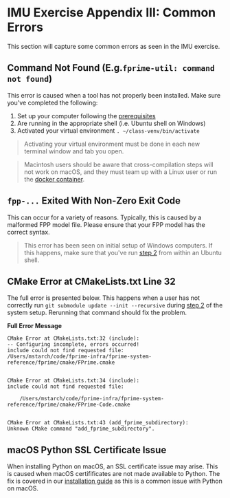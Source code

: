 # IMU Exercise Appendix III: Common Errors

This section will capture some common errors as seen in the IMU exercise.

## Command Not Found (E.g.`fprime-util: command not found`)

This error is caused when a tool has not properly been installed. Make sure you've completed the following:

1. Set up your computer following the [prerequisites](./prerequisites.md)
2. Are running in the appropriate shell (i.e. Ubuntu shell on Windows)
3. Activated your virtual environment `. ~/class-venv/bin/activate`

> Activating your virtual environment must be done in each new terminal window and tab you open.

> Macintosh users should be aware that cross-compilation steps will not work on macOS, and they must team up with a
> Linux user or run the [docker container](./appendix-2.md).

## `fpp-...` Exited With Non-Zero Exit Code

This can occur for a variety of reasons.  Typically, this is caused by a malformed FPP model file. Please ensure that
your FPP model has the correct syntax.

> This error has been seen on initial setup of Windows computers. If this happens, make sure that you've run
> [step 2](./prerequisites.md#step-2:-cloning-the-f´-system-reference) from within an Ubuntu shell.


## CMake Error at CMakeLists.txt Line 32

The full error is presented below. This happens when a user has not correctly run
`git submodule update --init --recursive` during [step 2](./prerequisites.md#step-2:-cloning-the-f´-system-reference) of
the system setup. Rerunning that command should fix the problem.

**Full Error Message**
```text
CMake Error at CMakeLists.txt:32 (include):
-- Configuring incomplete, errors occurred!
include could not find requested file:
/Users/mstarch/code/fprime-infra/fprime-system-reference/fprime/cmake/FPrime.cmake


CMake Error at CMakeLists.txt:34 (include):
include could not find requested file:

    /Users/mstarch/code/fprime-infra/fprime-system-reference/fprime/cmake/FPrime-Code.cmake


CMake Error at CMakeLists.txt:43 (add_fprime_subdirectory):
Unknown CMake command "add_fprime_subdirectory".
```

## macOS Python SSL Certificate Issue

When installing Python on macOS, an SSL certificate issue may arise. This is caused when macOS certifificates are not 
made available to Python. The fix is covered in our
[installation guide](https://github.com/nasa/fprime/blob/devel/docs/INSTALL.md#ssl-error-with-python-36-on-macos) 
as this is a common issue with Python on macOS.


